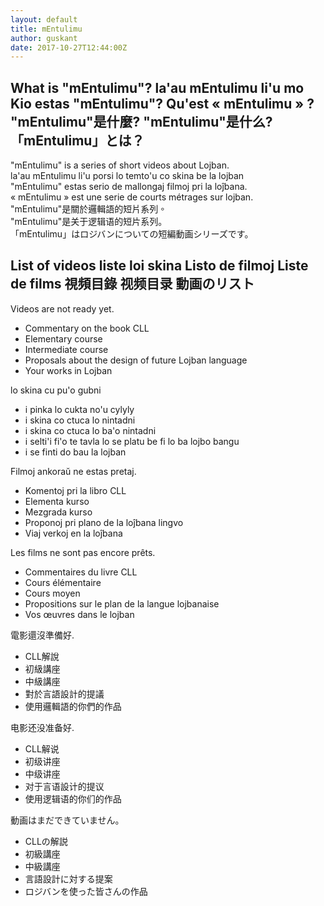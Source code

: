 ```yaml
---
layout: default
title: mEntulimu
author: guskant
date: 2017-10-27T12:44:00Z
---
```

## <span lang="en">What is "mEntulimu"?</span> <span lang="jbo">la'au mEntulimu li'u mo</span> <span lang="epo">Kio estas "mEntulimu"?</span> <span lang="fr">Qu'est « mEntulimu » ?</span> <span lang="zh-Hant">"mEntulimu"是什麼?</span> <span lang="zh-Hans">"mEntulimu"是什么?</span> <span lang="ja">「mEntulimu」とは？</span>

<div lang="en">"mEntulimu" is a series of short videos about Lojban.</div>
<div lang="jbo">la'au mEntulimu li'u porsi lo temto'u co skina be la lojban</div>
<div lang="epo">"mEntulimu" estas serio de mallongaj filmoj pri la loĵbana.</div>
<div lang="fr">« mEntulimu » est une serie de courts métrages sur lojban.</div>
<div lang="zh-Hant">"mEntulimu"是關於邏輯語的短片系列。</div>
<div lang="zh-Hans">"mEntulimu"是关于逻辑语的短片系列。</div>
<div lang="ja">「mEntulimu」はロジバンについての短編動画シリーズです。</div>

## <span lang="en">List of videos</span> <span lang="jbo">liste loi skina</span> <span lang="epo">Listo de filmoj</span> <span lang="fr">Liste de films</span> <span lang="zh-Hant">視頻目錄</span> <span lang="zh-Hans">视频目录</span> <span lang="ja">動画のリスト</span>

<div lang="en">
Videos are not ready yet.
<ul>
<li />Commentary on the book CLL
<li />Elementary course
<li />Intermediate course
<li />Proposals about the design of future Lojban language
<li />Your works in Lojban
</ul>
</div>

<div lang="jbo">
lo skina cu pu'o gubni
<ul>
<li />i pinka lo cukta no'u cylyly
<li />i skina co ctuca lo nintadni
<li />i skina co ctuca lo ba'o nintadni
<li />i selti'i fi'o te tavla lo se platu be fi lo ba lojbo bangu
<li />i se finti do bau la lojban
</ul>
</div>

<div lang="epo">
Filmoj ankoraŭ ne estas pretaj.
<ul>
<li />Komentoj pri la libro CLL
<li />Elementa kurso
<li />Mezgrada kurso
<li />Proponoj pri plano de la loĵbana lingvo
<li />Viaj verkoj en la loĵbana
</ul>
</div>

<div lang="fr">
Les films ne sont pas encore prêts.
<ul>
<li />Commentaires du livre CLL
<li />Cours élémentaire
<li />Cours moyen
<li />Propositions sur le plan de la langue lojbanaise
<li />Vos œuvres dans le lojban
</ul>
</div>

<div lang="zh-Hant">
電影還沒準備好.
<ul>
<li />CLL解說
<li />初級講座
<li />中級講座
<li />對於言語設計的提議
<li />使用邏輯語的你們的作品
</ul>
</div>

<div lang="zh-Hans">
电影还没准备好.
<ul>
<li />CLL解说
<li />初级讲座
<li />中级讲座
<li />对于言语設计的提议
<li />使用逻辑语的你们的作品
</ul>
</div>

<div lang="ja">
動画はまだできていません。
<ul>
<li />CLLの解説
<li />初級講座
<li />中級講座
<li />言語設計に対する提案
<li />ロジバンを使った皆さんの作品
</ul>
</div>
